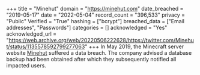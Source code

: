 +++
title = "Minehut"
domain = "https://minehut.com"
date_breached = "2019-05-17"
date = "2022-05-04"
record_count = "396,533"
privacy = "Public"
Verified = "True"
hashing = ["bcrypt"]
breached_data = ["Email addresses", "Passwords"]
categories = []
acknowledged = "Yes"
acknowledged_url = "https://web.archive.org/web/20220506222628/https://twitter.com/Minehut/status/1135578592799277063"
+++
In May 2019, the Minecraft server website <a href="https://minehut.com/" target="_blank" rel="noopener">Minehut</a> suffered a data breach. The company advised a database backup had been obtained after which they subsequently notified all impacted users.
